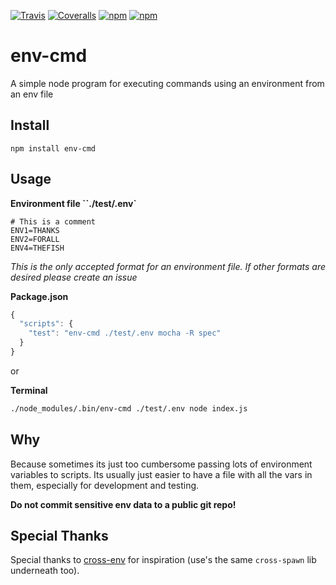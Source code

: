 [![Travis](https://img.shields.io/travis/toddbluhm/env-cmd.svg?maxAge=2592000)](https://travis-ci.org/toddbluhm/env-cmd)
[![Coveralls](https://img.shields.io/coveralls/toddbluhm/env-cmd.svg?maxAge=2592000)](https://coveralls.io/github/toddbluhm/env-cmd)
[![npm](https://img.shields.io/npm/dm/env-cmd.svg?maxAge=2592000)](https://www.npmjs.com/package/env-cmd)
[![npm](https://img.shields.io/npm/l/env-cmd.svg?maxAge=2592000)](https://www.npmjs.com/package/env-cmd)

# env-cmd
A simple node program for executing commands using an environment from an env file

## Install
`npm install env-cmd`

## Usage
**Environment file ``./test/.env`**
```
# This is a comment
ENV1=THANKS
ENV2=FORALL
ENV4=THEFISH
```
*This is the only accepted format for an environment file. If other formats are desired please create an issue*

**Package.json**
```js
{
  "scripts": {
    "test": "env-cmd ./test/.env mocha -R spec"
  }
}
```
or

**Terminal**
```sh
./node_modules/.bin/env-cmd ./test/.env node index.js
```

## Why

Because sometimes its just too cumbersome passing lots of environment variables to scripts. Its usually just easier to have a file with all the vars in them, especially for development and testing.

**Do not commit sensitive env data to a public git repo!**

## Special Thanks

Special thanks to [cross-env](https://github.com/kentcdodds/cross-env) for inspiration (use's the same `cross-spawn` lib underneath too).
